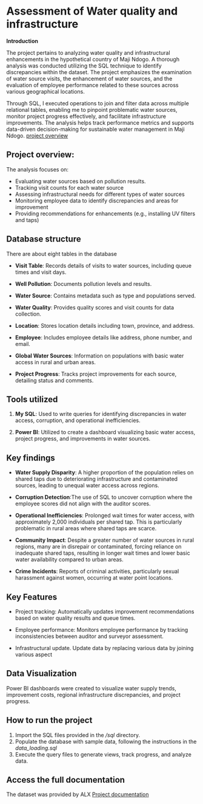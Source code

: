 # Assessment of Water quality and infrastructure

**Introduction**

The project pertains to analyzing water quality and infrastructural enhancements in the hypothetical country of Maji Ndogo. A thorough analysis was conducted utilizing the SQL technique to identify discrepancies within the dataset. The project emphasizes the examination of water source visits, the enhancement of water sources, and the evaluation of employee performance related to these sources across various geographical locations.

Through SQL, I executed operations to join and filter data across multiple relational tables, enabling me to pinpoint problematic water sources, monitor project progress effectively, and facilitate infrastructure improvements. The analysis helps track performance metrics and supports data-driven decision-making for sustainable water management in Maji Ndogo.
[project overview](/Images/Maji_Ndogo.JPG)
## Project overview:

The analysis focuses on:  
- Evaluating water sources based on pollution results.
- Tracking visit counts for each water source  
- Assessing infrastructural needs for different types of water sources  
- Monitoring employee data to identify discrepancies and areas for improvement  
- Providing recommendations for enhancements (e.g., installing UV filters and taps)  

## Database structure

 There are about eight tables in the database 

- **Visit Table**: Records details of visits to water sources, including queue times and visit days.

- **Well Pollution**: Documents pollution levels and results.
  
- **Water Source**: Contains metadata such as type and populations served.

- **Water Quality**: Provides quality scores and visit counts for data collection.
  
- **Location**: Stores location details including town, province, and address.
  
- **Employee**: Includes employee details like address, phone number, and email.
  
- **Global Water Sources**: Information on populations with basic water access in rural and urban areas.
  
- **Project Progress**: Tracks project improvements for each source, detailing status and comments.

## Tools utilized


1) **My SQL**: Used to write queries for identifying discrepancies in water access, corruption, and operational inefficiencies.  

2) **Power BI**: Utilized to create a dashboard visualizing basic water access, project progress, and improvements in water sources.


## Key findings

- **Water Supply Disparity**: A higher proportion of the population relies on shared taps due to deteriorating infrastructure and contaminated sources, leading to unequal water access across regions.
 
- **Corruption Detection**:The use of SQL to uncover corruption where the employee scores did not align with the auditor scores.

- **Operational Inefficiencies**: Prolonged wait times for water access, with approximately 2,000 individuals per shared tap. This is particularly problematic in rural areas where shared taps are scarce.
 
- **Community Impact**: Despite a greater number of water sources in rural regions, many are in disrepair or contaminated, forcing reliance on inadequate shared taps, resulting in longer wait times and lower basic water availability compared to urban areas.
 
- **Crime Incidents**: Reports of criminal activities, particularly sexual harassment against women, occurring at water point locations.

## Key Features

- Project tracking: Automatically updates improvement recommendations based on water quality results and queue times.

- Employee performance: Monitors employee performance by tracking inconsistencies between auditor and surveyor assessment.

- Infrastructural update. Update data by replacing various data by joining various aspect



## Data Visualization


Power BI dashboards were created to visualize water supply trends, improvement costs, regional infrastructure discrepancies, and project progress.



## How to run the project

1. Import the SQL files provided in the */sql* directory.
2. Populate the database with sample data, following the instructions in the *data_loading.sql*
3. Execute the query files to generate views, track progress, and analyze data.

## Access the full documentation


The dataset was provided by ALX [Project documentation](https://alx.com)


